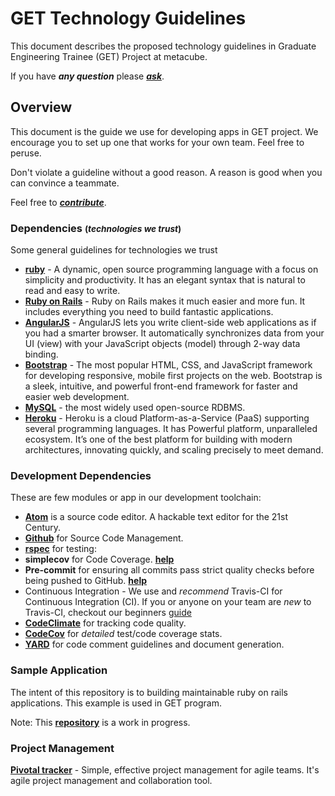 # GET Technology Guidelines

This document describes the proposed technology guidelines in Graduate Engineering Trainee (GET) Project at metacube.

If you have ***any question*** please [***ask***](https://github.com/dwyl/get-technology/issues).

## Overview
This document is the guide we use for developing apps in GET project. We encourage you to set up one that works for your own team. Feel free to peruse.

Don't violate a guideline without a good reason. A reason is good when you can convince a teammate.

Feel free to [***contribute***](https://guides.github.com/activities/contributing-to-open-source/#contributing).

### Dependencies <small>(*technologies we trust*)</small>
Some general guidelines for technologies we trust

+ [**ruby**](https://www.ruby-lang.org/en/) - A dynamic, open source programming language with a focus on simplicity and productivity. It has an elegant syntax that is natural to read and easy to write.
+ [**Ruby on Rails**](https://www.ruby-lang.org/en/) - Ruby on Rails makes it much easier and more fun. It includes everything you need to build fantastic applications.
+ [**AngularJS**](https://angularjs.org/) - AngularJS lets you write client-side web applications as if you had a smarter browser. It automatically synchronizes data from your UI (view) with your JavaScript objects (model) through 2-way data binding.
+ [**Bootstrap**](http://getbootstrap.com) - The most popular HTML, CSS, and JavaScript framework for developing responsive, mobile first projects on the web. Bootstrap is a sleek, intuitive, and powerful front-end framework for faster and easier web development.
+ [**MySQL**](http://www.mysql.com/) - the most widely used open-source RDBMS.
+ [**Heroku**](http://www.heroku.com) - Heroku is a cloud Platform-as-a-Service (PaaS) supporting several programming languages. It has Powerful platform, unparalleled ecosystem. It’s one of the best platform for building with modern architectures, innovating quickly, and scaling precisely to meet demand.

### Development Dependencies

These are few modules or app in our development toolchain:

+ [**Atom**](https://atom.io/) is a source code editor. A hackable text editor for the 21st Century.
+ [**Github**](http://github.com) for Source Code Management.
+ [**rspec**](http://rspec.info) for testing: 
+ **simplecov** for Code Coverage. [**help**](https://github.com/gbohra/get-technology/blob/master/learn-simplecov/)
+ **Pre-commit** for ensuring all commits pass strict quality checks before being pushed to GitHub. [**help**](https://github.com/gbohra/get-technology/blob/master/learn-pre-commit/)
+ Continuous Integration - We use and *recommend* Travis-CI for Continuous Integration (CI). If you or anyone on your team are *new* to Travis-CI, checkout our beginners [guide](https://github.com/gbohra/get-technology/tree/master/travis)
+ [**CodeClimate**](https://codeclimate.com/) for tracking code quality.
+ [**CodeCov**](https://codecov.io/) for *detailed* test/code coverage stats.
+ [**YARD**](http://www.rubydoc.info/gems/yard/file/docs/GettingStarted.md) for code comment guidelines and document generation.

### Sample Application
The intent of this repository is to building maintainable ruby on rails applications. This example is used in GET program.

Note: This [**repository**](github) is a work in progress.

### Project Management
[**Pivotal tracker**](http://www.pivotaltracker.com) - Simple, effective project management for agile teams. It's agile project management and collaboration tool.

<br />
<br />
